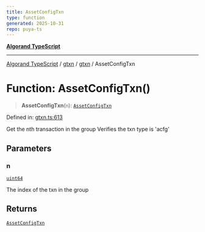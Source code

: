 ```yaml
---
title: AssetConfigTxn
type: function
generated: 2025-10-31
repo: puya-ts
---
```

[**Algorand TypeScript**](../../../../README.md)

***

[Algorand TypeScript](../../../../modules.md) / [gtxn](../../../README.md) / [gtxn](../README.md) / AssetConfigTxn

# Function: AssetConfigTxn()

> **AssetConfigTxn**(`n`): [`AssetConfigTxn`](../interfaces/AssetConfigTxn.md)

Defined in: [gtxn.ts:613](https://github.com/algorandfoundation/puya-ts/blob/main/packages/algo-ts/src/gtxn.ts#L613)

Get the nth transaction in the group
Verifies the txn type is 'acfg'

## Parameters

### n

[`uint64`](../../../../index/type-aliases/uint64.md)

The index of the txn in the group

## Returns

[`AssetConfigTxn`](../interfaces/AssetConfigTxn.md)
